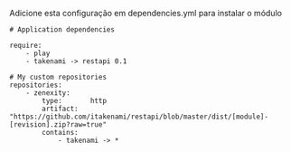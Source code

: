 Adicione esta configuração em dependencies.yml para instalar o módulo

    # Application dependencies

    require:
        - play
        - takenami -> restapi 0.1
    
    # My custom repositories
    repositories:
        - zenexity:
            type:       http
            artifact:   "https://github.com/itakenami/restapi/blob/master/dist/[module]-[revision].zip?raw=true"
            contains:
                - takenami -> *